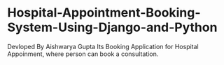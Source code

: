 # Hospital-Appointment-Booking-System-Using-Django-and-Python
Devloped By Aishwarya Gupta
Its Booking Application for Hospital Appoinment, where person can book a consultation.
